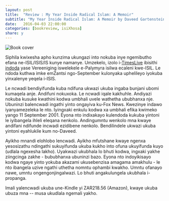 ```yaml
---
layout: post
title:  "Review : My Year Inside Radical Islam: A Memoir"
subtitle: "My Year Inside Radical Islam: A Memoir by Daveed Gartenstein-Ross"
date:   2016-04-03 22:00:00
categories: [bookreview, isiXhosa]
share: y
---
```


![Book cover](http://ecx.images-amazon.com/images/I/41YNaTbMYrL.jpg)

Siphila kwixesha apho kunzima ukungazi into nokuba inye ngemibutho efana ne-ISIL/ISIS/IS kunye namanye. Umzekelo, izolo i-[TimesLive](http://www.timeslive.co.za/) ibisithi [indoda](http://www.timeslive.co.za/local/2016/04/03/South-African-said-to-have-been-among-ISIS-fighters-killed-in-recapture-of-Palymyra) yase Vereeniging iswelekele e-Palymyra isilwa ecaleni kwe-ISIL. Le ndoda kuthwa imke emZantsi ngo-September kulonyaka uphelileyo iyokuba yinxalenye yeqela i-ISIS.

Le ncwadi bendiyifunda kuba ndifuna ukwazi ukuba ingaba bunjani ubomi kumaqela anje.
Andifuni nokuxoka. Le ncwadi iqale kakhuhle. Andiyazi nokuba kusuke kwathini kodwa umbhali uvele wathetha ububhanxa nje. Ubuninzi balencwadi ingathi yinto ongayiva ku-Fox News. Kwezinye indawo iyanyamezeleka le nto. Iyingxaki enkulu kodwa xa umbhali efika kwimeko yango 11 September 2001. Eyona nto indixakayo kulendoda kukuba yintoni le iyibangela ihleli eleqana nenkolo. Andingumntu wenkolo mna kwaye andifani ndifunde incwadi ezidibene nenkolo. Bendilindele ukwazi ukuba yintoni eyahlukile kum no-Daveed.

Ayikho mnandi elohlobo lencwadi. Ayikho mfutshane kwaye ngenxa yesosizathu ndingathi sukuyifunda ukuba kukho into ofuna ukuyifunda kuyo (udlala ngexesha lakho). Uyakwazi ukubhala lo bhuti kodwa, ingxaki yakhe ziingcinga zakhe - bububhanxa ubuninzi bazo. Eyona nto indoyikisayo kodwa ngaye yinto yokuba akazami ukusebenzisa amagama amakhulu - le nto ibangela uzive ngathi uthetha nomntu ophambi kwakho. Umntu ofanayo nawe, umntu ongengonjingalwazi. Lo bhuti angakulungela ukubhala i-propanga.

Imali yalencwadi ukuba une-Kindle yi ZAR218.56 (Amazon), kwaye ukuba ubuza mna -- musa ukudlala ngemali yakho.